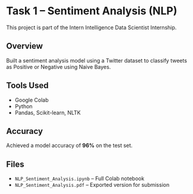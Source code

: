 # Task 1 – Sentiment Analysis (NLP)

This project is part of the Intern Intelligence Data Scientist Internship.

## Overview
Built a sentiment analysis model using a Twitter dataset to classify tweets as Positive or Negative using Naive Bayes.

## Tools Used
- Google Colab
- Python
- Pandas, Scikit-learn, NLTK

## Accuracy
Achieved a model accuracy of **96%** on the test set.

## Files
- `NLP_Sentiment_Analysis.ipynb` – Full Colab notebook
- `NLP_Sentiment_Analysis.pdf` – Exported version for submission
